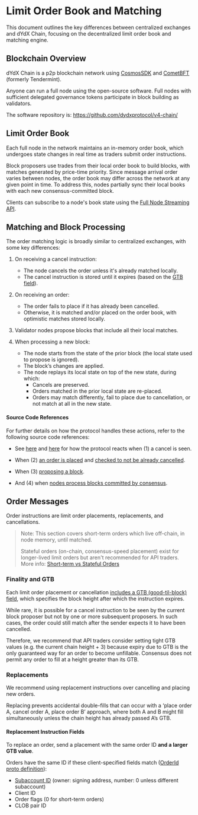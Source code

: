 # Limit Order Book and Matching

This document outlines the key differences between centralized exchanges and dYdX Chain, focusing on the decentralized limit order book and matching engine.


## Blockchain Overview
<!-- TODO: Move this to a general explainer section and link to it -->

dYdX Chain is a p2p blockchain network using [CosmosSDK](https://github.com/cosmos/cosmos-sdk) and [CometBFT](https://github.com/cometbft/cometbft) (formerly Tendermint).

Anyone can run a full node using the open-source software. Full nodes with sufficient delegated governance tokens participate in block building as validators.

The software repository is: https://github.com/dydxprotocol/v4-chain/

## Limit Order Book
Each full node in the network maintains an in-memory order book, which undergoes state changes in real time as traders submit order instructions.

Block proposers use trades from their local order book to build blocks, with matches generated by price-time priority. Since message arrival order varies between nodes, the order book may differ across the network at any given point in time. To address this, nodes partially sync their local books with each new consensus-committed block.

Clients can subscribe to a node's book state using the [Full Node Streaming API](./api_integration-full-node-streaming.md).

## Matching and Block Processing

The order matching logic is broadly similar to centralized exchanges, with some key differences:

1. On receiving a cancel instruction:
    - The node cancels the order unless it's already matched locally.
    - The cancel instruction is stored until it expires (based on the [GTB field](https://github.com/dydxprotocol/v4-chain/blob/4780b4cba2cab75e0af5675c3e87e551162ecf33/proto/dydxprotocol/clob/tx.proto#L90)).

2. On receiving an order:
    - The order fails to place if it has already been cancelled.
    - Otherwise, it is matched and/or placed on the order book, with optimistic matches stored locally.

3. Validator nodes propose blocks that include all their local matches.

4. When processing a new block:
    - The node starts from the state of the prior block (the local state used to propose is ignored).
    - The block’s changes are applied.
    - The node replays its local state on top of the new state, during which:
        - Cancels are preserved.
        - Orders matched in the prior local state are re-placed.
        - Orders may match differently, fail to place due to cancellation, or not match at all in the new state.

#### Source Code References
For further details on how the protocol handles these actions, refer to the following source code references:

- See [here](https://github.com/dydxprotocol/v4-chain/blob/dc6e0a004fd81e3139a24f88b10605ab5ce16cfd/protocol/x/clob/ante/clob.go#L90) and [here](https://github.com/dydxprotocol/v4-chain/blob/2d5dfa55357abd5ead46f8baa03ed76d420849cc/protocol/x/clob/memclob/memclob.go#L103) for how the protocol reacts when (1) a cancel is seen.

- When (2) [an order is placed](https://github.com/dydxprotocol/v4-chain/blob/dc6e0a004fd81e3139a24f88b10605ab5ce16cfd/protocol/x/clob/ante/clob.go#L132) and [checked to not be already cancelled](https://github.com/dydxprotocol/v4-chain/blob/749dff9cbca56eb2a6ab3a19feeb338de8db80e6/protocol/x/clob/keeper/orders.go#L780).

- When (3) [proposing a block](https://github.com/dydxprotocol/v4-chain/blob/189b11217490aa5a87a4108dde0f679b0190511b/protocol/app/prepare/prepare_proposal.go#L157).

- And (4) when [nodes process blocks committed by consensus](https://github.com/dydxprotocol/v4-chain/blob/4780b4cba2cab75e0af5675c3e87e551162ecf33/protocol/x/clob/abci.go#L152).

## Order Messages

Order instructions are limit order placements, replacements, and cancellations.

> Note: This section covers short-term orders which live off-chain, in node memory, until matched.
> 
> Stateful orders (on-chain, consensus-speed placement) exist for longer-lived limit orders but aren't recommended for API traders.
> More info: [Short-term vs Stateful Orders](./api_integration-trading/short_term_vs_stateful)


### Finality and GTB
Each limit order placement or cancellation [includes a GTB (good-til-block) field](https://github.com/dydxprotocol/v4-chain/blob/dc6e0a004fd81e3139a24f88b10605ab5ce16cfd/proto/dydxprotocol/clob/order.proto#L114-L146), which specifies the block height after which the instruction expires.

While rare, it is possible for a cancel instruction to be seen by the current block proposer but not by one or more subsequent proposers. In such cases, the order could still match after the sender expects it to have been cancelled.

Therefore, we recommend that API traders consider setting tight GTB values (e.g. the current chain height + 3) because expiry due to GTB is the only guaranteed way for an order to become unfillable. Consensus does not permit any order to fill at a height greater than its GTB.

### Replacements

We recommend using replacement instructions over cancelling and placing new orders.

Replacing prevents accidental double-fills that can occur with a ‘place order A, cancel order A, place order B’ approach, where both A and B might fill simultaneously unless the chain height has already passed A’s GTB.

#### Replacement Instruction Fields

To replace an order, send a placement with the same order ID **and a larger GTB value**.

Orders have the same ID if these client-specified fields match ([OrderId proto definition](https://github.com/dydxprotocol/v4-chain/blob/dcd2d9c2f6170bd19218d92cf6f2f88216b2ffe1/proto/dydxprotocol/clob/order.proto#L9-L41)):
- [Subaccount ID](https://github.com/dydxprotocol/v4-chain/blob/dcd2d9c2f6170bd19218d92cf6f2f88216b2ffe1/proto/dydxprotocol/subaccounts/subaccount.proto#L10-L17) (owner: signing address, number: 0 unless different subaccount)
- Client ID
- Order flags (0 for short-term orders)
- CLOB pair ID
